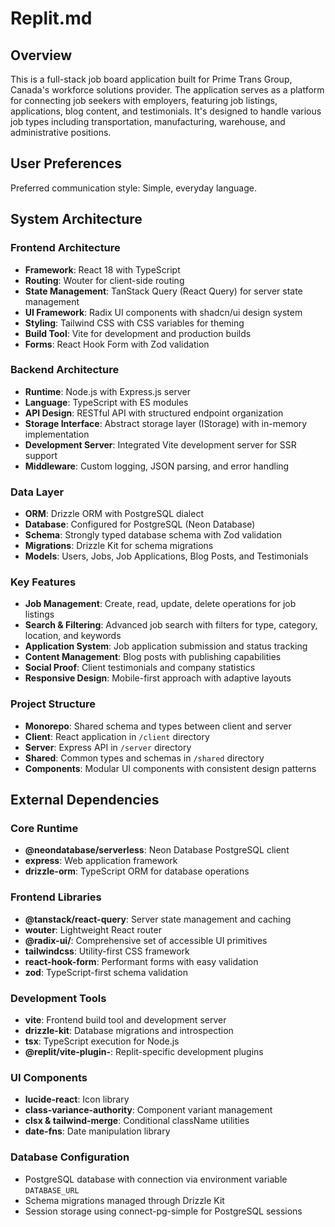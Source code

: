 # Replit.md

## Overview

This is a full-stack job board application built for Prime Trans Group, Canada's workforce solutions provider. The application serves as a platform for connecting job seekers with employers, featuring job listings, applications, blog content, and testimonials. It's designed to handle various job types including transportation, manufacturing, warehouse, and administrative positions.

## User Preferences

Preferred communication style: Simple, everyday language.

## System Architecture

### Frontend Architecture
- **Framework**: React 18 with TypeScript
- **Routing**: Wouter for client-side routing
- **State Management**: TanStack Query (React Query) for server state management
- **UI Framework**: Radix UI components with shadcn/ui design system
- **Styling**: Tailwind CSS with CSS variables for theming
- **Build Tool**: Vite for development and production builds
- **Forms**: React Hook Form with Zod validation

### Backend Architecture
- **Runtime**: Node.js with Express.js server
- **Language**: TypeScript with ES modules
- **API Design**: RESTful API with structured endpoint organization
- **Storage Interface**: Abstract storage layer (IStorage) with in-memory implementation
- **Development Server**: Integrated Vite development server for SSR support
- **Middleware**: Custom logging, JSON parsing, and error handling

### Data Layer
- **ORM**: Drizzle ORM with PostgreSQL dialect
- **Database**: Configured for PostgreSQL (Neon Database)
- **Schema**: Strongly typed database schema with Zod validation
- **Migrations**: Drizzle Kit for schema migrations
- **Models**: Users, Jobs, Job Applications, Blog Posts, and Testimonials

### Key Features
- **Job Management**: Create, read, update, delete operations for job listings
- **Search & Filtering**: Advanced job search with filters for type, category, location, and keywords
- **Application System**: Job application submission and status tracking
- **Content Management**: Blog posts with publishing capabilities
- **Social Proof**: Client testimonials and company statistics
- **Responsive Design**: Mobile-first approach with adaptive layouts

### Project Structure
- **Monorepo**: Shared schema and types between client and server
- **Client**: React application in `/client` directory
- **Server**: Express API in `/server` directory  
- **Shared**: Common types and schemas in `/shared` directory
- **Components**: Modular UI components with consistent design patterns

## External Dependencies

### Core Runtime
- **@neondatabase/serverless**: Neon Database PostgreSQL client
- **express**: Web application framework
- **drizzle-orm**: TypeScript ORM for database operations

### Frontend Libraries
- **@tanstack/react-query**: Server state management and caching
- **wouter**: Lightweight React router
- **@radix-ui/**: Comprehensive set of accessible UI primitives
- **tailwindcss**: Utility-first CSS framework
- **react-hook-form**: Performant forms with easy validation
- **zod**: TypeScript-first schema validation

### Development Tools
- **vite**: Frontend build tool and development server
- **drizzle-kit**: Database migrations and introspection
- **tsx**: TypeScript execution for Node.js
- **@replit/vite-plugin-**: Replit-specific development plugins

### UI Components
- **lucide-react**: Icon library
- **class-variance-authority**: Component variant management
- **clsx & tailwind-merge**: Conditional className utilities
- **date-fns**: Date manipulation library

### Database Configuration
- PostgreSQL database with connection via environment variable `DATABASE_URL`
- Schema migrations managed through Drizzle Kit
- Session storage using connect-pg-simple for PostgreSQL sessions